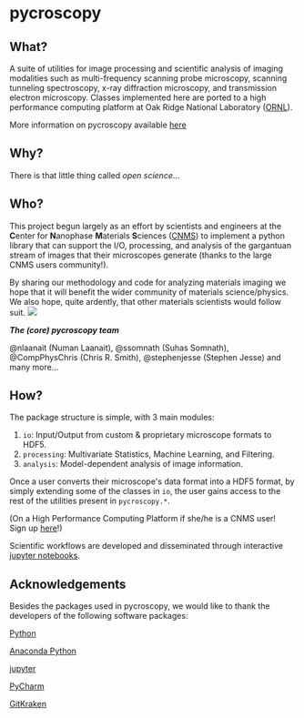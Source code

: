 pycroscopy
==========

What?
--------------------
A suite of utilities for image processing and scientific analysis of imaging modalities such as multi-frequency scanning probe microscopy, scanning tunneling spectroscopy, x-ray diffraction microscopy, and transmission electron microscopy.
Classes implemented here are ported to a high performance computing platform at Oak Ridge National Laboratory ([ORNL](https://www.ornl.gov/)).

More information on pycroscopy available [here](https://github.com/pycroscopy/pycroscopy)

Why?
---------------
There is that little thing called _open science_... 

Who?
-----------
This project begun largely as an effort by scientists and engineers at the **C**enter for **N**anophase **M**aterials **S**ciences ([CNMS](https://www.ornl.gov/facility/cnms)) to implement a python library that can support the I/O, processing, and analysis of the gargantuan stream of images that their microscopes generate (thanks to the large CNMS users community!).

By sharing our methodology and code for analyzing materials imaging we hope that it will benefit the wider community of materials science/physics. We also hope, quite ardently, that other materials scientists would follow suit. 
![](https://raw.githubusercontent.com/pycroscopy/pycroscopy/gh-pages/images/smiley_wink.png)

**_The (core) pycroscopy team_**

@nlaanait (Numan Laanait), @ssomnath (Suhas Somnath), @CompPhysChris (Chris R. Smith), @stephenjesse (Stephen Jesse) and many more...

How?
-----------------
The package structure is simple, with 3 main modules:
   1. `io`: Input/Output from custom & proprietary microscope formats to HDF5.
   2. `processing`: Multivariate Statistics, Machine Learning, and Filtering.
   3. `analysis`: Model-dependent analysis of image information.

Once a user converts their microscope's data format into a HDF5 format, by simply extending some of the classes in `io`, the user gains access to the rest of the utilities present in `pycroscopy.*`. 
  
(On a High Performance Computing Platform if she/he is a CNMS user!   
  Sign up [here](https://www.ornl.gov/facility/cnms/subpage/user-program-overview)!) 
  
Scientific workflows are developed and disseminated through interactive [jupyter notebooks](http://jupyter.org/). 

Acknowledgements
----------------
Besides the packages used in pycroscopy, we would like to thank the developers of the following software packages:

   [Python](https://www.python.org)
   
   [Anaconda Python](https://www.continuum.io/anaconda-overview)
   
   [jupyter](http://jupyter.org/)
   
   [PyCharm](https://www.jetbrains.com/pycharm/)
   
   [GitKraken](https://www.gitkraken.com/)
